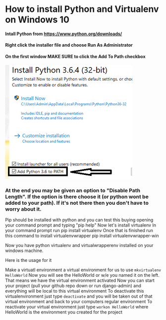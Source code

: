 # How to install Python and Virtualenv on Windows 10

#### Intall Python from https://www.python.org/downloads/

#### Right click the installer file and choose Run As Administrator

#### On the first window MAKE SURE to click the Add To Path checkbox

![Python Image 1](/images/python1.png)

### At the end you may be given an option to "Disable Path Length". If the option is there choose it (or python wont be added to your path). If it's not there then you don't have to worry about it.

Pip should be installed with python and you can test this buying opening your command prompt and typing "pip help"
Now let's install virtualenv
In your command prompt run pip install virtualenv
Once that is finished run this command to install virtualenvwrapper
pip install virtualenvwrapper-win

Now you have python virtualenv and virtualwrapperenv installed on your windows machine.

Here is the usage for it

Make a virtuatl environment a virtual environment for us to use
`mkvirtualenv HelloWorld`
Now you will see the HelloWorld or w/e you named it on the left. That means we have the virtual environment activated
Now you can start your project (pull your github repo down or run django-admin) and everything will be local to this virtual environment
To deactivate this virtualenvironment just type `deactivate` and you will be taken out of that virtual environment and back to your computers regular environment
To reactivate your virtual environment just type `workon HelloWorld` where HelloWorld is the environment you created for the project
